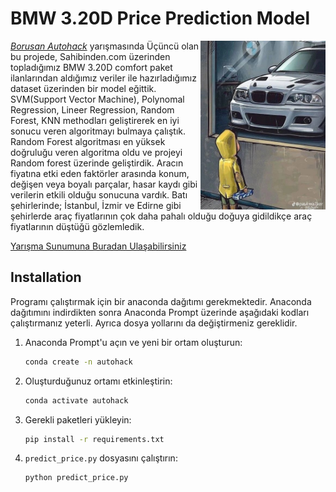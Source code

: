 # BMW 3.20D Price Prediction Model
<img src="https://github.com/fuchstech/Borusan_autohack_bmw320prediction_model/blob/main/images/dream.jpg" alt="BMW F30" width="200" height="270" align="right"/>

[*Borusan Autohack*](https://www.linkedin.com/posts/coderspace-io_borusan-otomotiv-autohack-tamamland%C4%B1-activity-7143257795314831360-SUYo?utm_source=share&utm_medium=member_desktop
) yarışmasında Üçüncü olan bu projede, Sahibinden.com üzerinden topladığımız BMW 3.20D comfort paket ilanlarından aldığımız veriler ile hazırladığımız dataset üzerinden bir model eğittik. SVM(Support Vector Machine), Polynomal Regression, Lineer Regression, Random Forest, KNN methodları geliştirerek en iyi sonucu veren algoritmayı bulmaya çalıştık. Random Forest algoritması en yüksek doğruluğu veren algoritma oldu ve projeyi Random forest üzerinde geliştirdik. Aracın fiyatına etki eden faktörler arasında konum, değişen veya boyalı parçalar, hasar kaydı gibi verilerin etkili olduğu sonucuna vardık. Batı şehirlerinde; İstanbul, İzmir ve Edirne gibi şehirlerde araç fiyatlarının çok daha pahalı olduğu doğuya gidildikçe araç fiyatlarının düştüğü gözlemledik. 

[Yarışma Sunumuna Buradan Ulaşabilirsiniz](https://www.canva.com/design/DAGXfUNa6Hs/KYzuO4uwgD35DdxvT8NlVw/edit?utm_content=DAGXfUNa6Hs&utm_campaign=designshare&utm_medium=link2&utm_source=sharebutton)

## Installation
Programı çalıştırmak için bir anaconda dağıtımı gerekmektedir. Anaconda dağıtımını indirdikten sonra Anaconda Prompt üzerinde aşağıdaki kodları çalıştırmanız yeterli. Ayrıca dosya yollarını da değiştirmeniz gereklidir.

1. Anaconda Prompt'u açın ve yeni bir ortam oluşturun:
   ```bash
   conda create -n autohack
   ```

2. Oluşturduğunuz ortamı etkinleştirin:
   ```bash
   conda activate autohack
   ```

3. Gerekli paketleri yükleyin:
   ```bash
   pip install -r requirements.txt
   ```

4. `predict_price.py` dosyasını çalıştırın:
   ```bash
   python predict_price.py
   ```








